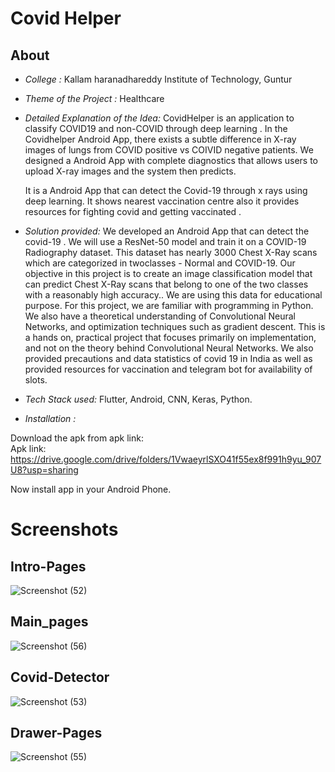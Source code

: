 # Covid Helper
## About 
- *College :* Kallam haranadhareddy Institute of Technology, Guntur
-  *Theme of the Project :* Healthcare

- *Detailed Explanation of the Idea:*
	CovidHelper is an application to classify COVID19 and non-COVID through deep learning . In the Covidhelper Android App, there exists a subtle difference in X-ray images of lungs from COVID positive vs COIVID negative patients. We designed a Android App with complete diagnostics that allows users to upload X-ray images and the system then predicts.

	It is a Android App that can detect the Covid-19 through x rays using deep learning. It shows nearest vaccination centre also it provides resources for fighting covid and getting vaccinated .

- *Solution provided:* 
	We developed an Android App that can detect the covid-19 . We will use a ResNet-50 model and train it on a COVID-19 Radiography dataset. This dataset has nearly 3000 Chest X-Ray scans which are categorized in twoclasses - Normal and COVID-19. Our objective in this project is to create an image classification model that can predict Chest X-Ray scans that belong to one of the two classes with a reasonably high accuracy.. We are using this data for educational purpose. For this project, we are familiar with programming in Python. We also have a theoretical understanding of Convolutional Neural Networks, and optimization techniques such as gradient descent. This is a hands on, practical project that focuses primarily on implementation, and not on the theory behind Convolutional Neural Networks. We also provided precautions and data statistics of covid 19 in India as well as provided resources for vaccination and telegram bot for availability of slots.

- *Tech Stack used:* Flutter, Android, CNN, Keras, Python. 
- *Installation :* 

Download the apk from apk link:  
Apk link:
 https://drive.google.com/drive/folders/1VwaeyrlSXO41f55ex8f991h9yu_907U8?usp=sharing

Now install app in your Android Phone.

# Screenshots
## Intro-Pages
![Screenshot (52)](https://user-images.githubusercontent.com/74871941/125183923-b0124c80-e237-11eb-9ba4-bc3cb3a43302.png)

## Main_pages
![Screenshot (56)](https://user-images.githubusercontent.com/74871941/125184155-09c74680-e239-11eb-8353-4bc017e73a86.png)

## Covid-Detector
![Screenshot (53)](https://user-images.githubusercontent.com/74871941/125183963-e94abc80-e237-11eb-979e-492924e6ef9f.png)

## Drawer-Pages
![Screenshot (55)](https://user-images.githubusercontent.com/74871941/125184080-958ca300-e238-11eb-9288-6a1d9dafa2a2.png)



